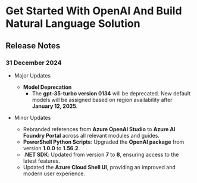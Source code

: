 # Get Started With OpenAI And Build Natural Language Solution 

## Release Notes

### 31 December 2024

- Major Updates 

    - **Model Deprecation**  
        - The **gpt-35-turbo version 0134** will be deprecated. New default models will be assigned based on region availability after **January 12, 2025**.  


- Minor Updates

    - Rebranded references from **Azure OpenAI Studio** to **Azure AI Foundry Portal** across all relevant modules and guides.  
    - **PowerShell Python Scripts**: Upgraded the **OpenAI package** from version **1.0.0** to **1.56.2**.  
    - **.NET SDK**: Updated from version **7** to **8**, ensuring access to the latest features.
    - Updated the **Azure Cloud Shell UI**, providing an improved and modern user experience. 
